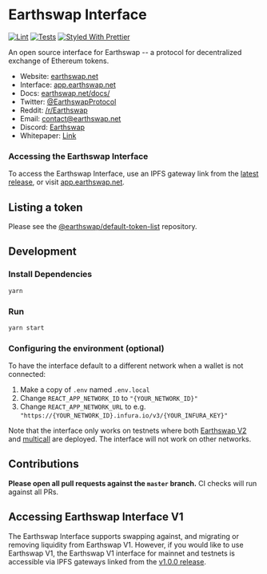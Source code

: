 # Earthswap Interface

[![Lint](https://github.com/Earthswap/earthswap-interface/workflows/Lint/badge.svg)](https://github.com/Earthswap/earthswap-interface/actions?query=workflow%3ALint)
[![Tests](https://github.com/Earthswap/earthswap-interface/workflows/Tests/badge.svg)](https://github.com/Earthswap/earthswap-interface/actions?query=workflow%3ATests)
[![Styled With Prettier](https://img.shields.io/badge/code_style-prettier-ff69b4.svg)](https://prettier.io/)

An open source interface for Earthswap -- a protocol for decentralized exchange of Ethereum tokens.

- Website: [earthswap.net](https://earthswap.net/)
- Interface: [app.earthswap.net](https://app.earthswap.net)
- Docs: [earthswap.net/docs/](https://earthswap.net/docs/)
- Twitter: [@EarthswapProtocol](https://twitter.com/EarthswapProtocol)
- Reddit: [/r/Earthswap](https://www.reddit.com/r/Earthswap/)
- Email: [contact@earthswap.net](mailto:contact@earthswap.net)
- Discord: [Earthswap](https://discord.gg/FCfyBSbCU5)
- Whitepaper: [Link](https://hackmd.io/C-DvwDSfSxuh-Gd4WKE_ig)

### Accessing the Earthswap Interface

To access the Earthswap Interface, use an IPFS gateway link from the
[latest release](https://github.com/Earthswap/earthswap-interface/releases/latest), 
or visit [app.earthswap.net](https://app.earthswap.net).

## Listing a token

Please see the
[@earthswap/default-token-list](https://github.com/earthswap/default-token-list) 
repository.

## Development

### Install Dependencies

```bash
yarn
```

### Run

```bash
yarn start
```

### Configuring the environment (optional)

To have the interface default to a different network when a wallet is not connected:

1. Make a copy of `.env` named `.env.local`
2. Change `REACT_APP_NETWORK_ID` to `"{YOUR_NETWORK_ID}"`
3. Change `REACT_APP_NETWORK_URL` to e.g. `"https://{YOUR_NETWORK_ID}.infura.io/v3/{YOUR_INFURA_KEY}"` 

Note that the interface only works on testnets where both 
[Earthswap V2](https://earthswap.net/docs/v2/smart-contracts/factory/) and 
[multicall](https://github.com/makerdao/multicall) are deployed.
The interface will not work on other networks.

## Contributions

**Please open all pull requests against the `master` branch.** 
CI checks will run against all PRs.

## Accessing Earthswap Interface V1

The Earthswap Interface supports swapping against, and migrating or removing liquidity from Earthswap V1. However,
if you would like to use Earthswap V1, the Earthswap V1 interface for mainnet and testnets is accessible via IPFS gateways 
linked from the [v1.0.0 release](https://github.com/Earthswap/earthswap-interface/releases/tag/v1.0.0).
